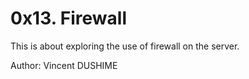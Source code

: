 # 0x13. Firewall

This is about exploring the use of firewall on the server.

Author: Vincent DUSHIME
